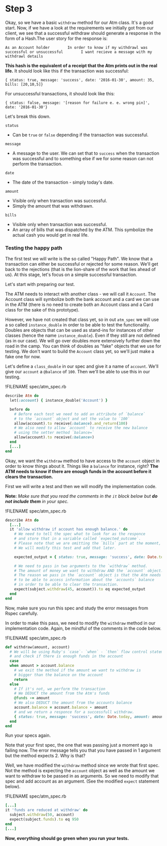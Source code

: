 # Step 3

Okay, so we have a basic `withdraw` method for our Atm class. It's a good start. Now, if we have a look at the requirements we initially got from our client, we see that a successful withdraw should generate a response in the form of a Hash.The user story for the response is:

`As an Account holder       
In order to know if my withdrawl was successful or unsuccessful       
I want recieve a message with my withdrawl details`

**This hash is the equivalent of a receipt that the Atm prints out in the real life.** It should look like this if the transaction was successful:

```
{ status: true, message: 'success', date: '2016-01-30', amount: 35, bills: [20,10,5]}
```

For unsuccessful transactions, it should look like this:

```
{ status: false, message: '[reason for failure e. e. wrong pin]', date: '2016-01-30'}
```

Let's break this down.

`status`

* Can be `true` or `false` depending if the transaction was successful.

`message`

* A message to the user. We can set that to `success` when the transaction was successful and to something else if we for some reason can not perform the transaction. 

`date`

* The date of the transaction - simply today's date.

`amount`

* Visible only when transaction was successful. 
* Simply the amount that was withdrawn.

`bills`

* Visible only when transaction was successful.
* An array of bills that was dispatched by the ATM. This symbolize the actual cash you would get in real life. 

### Testing the happy path

The first test we will write is the so called "Happy Path". We know that a transaction can either be successful or rejected for some reason. We'll get back to the rejections \(that is the lion-share of the work that lies ahead of us\). At this stage, let's focus on a simple successful transaction.

Let's start with preparing our test.

The ATM needs to interact with another class - we will call it `Account`. The Account class will symbolize both the bank account and a card we can use in the ATM \(there is no need to create both an Account class and a Card class for the sake of this prototype\).

However, we have not created that class yet, so in out `atm_spec` we will use a so called `instance_double` in order to be able to test the functionality. Doubles are objects that can be used as stand-ins for instances of other classes \(hence the name `instance_double`\). Even if they still are not defined \(as in our case\). We will go over doubles more extensively further down the road in the camp. You can think of doubles as "fake" objects that we use for testing. We don't want to build the `Account` class yet, so we'll just make a fake one for now.

Let's define a `class_double` in our spec and give it a name of `account`. We'll give our `account` a `@balance` of `100`. Then we'll be able to use this in our testing.

!FILENAME spec/atm\_spec.rb

```ruby
describe Atm do
  let(:account) { instance_double('Account') }

  before do
    # Before each test we need to add an attribute of `balance`
    # to the `account` object and set the value to `100`
    allow(account).to receive(:balance).and_return(100)
    # We also need to allow `account` to receive the new balance
    # using the setter method `balance=`
    allow(account).to receive(:balance=)
  end
  [...]
end
```

Okay, we want the `withdraw` method to have access to the `account` object in order to know things about it. Things like a `balance` for instance, right? **The ATM needs to know if there are enough funds in the account before it clears the transaction.**

First we will write a test and then we will modify the implementation code.

**Note:** _Make sure that you read the comments in the _`it`_ block below but **do not include them** in your spec._

!FILENAME spec/atm\_spec.rb

```ruby
describe Atm do
  [...]
  it 'allow withdraw if account has enough balance.' do
    # We need to tell the spec what to look for as the responce
    # and store that in a variable called `expected_outcome`.
    # Please note that we are omitting the `bills` part at the moment,
    # We will modify this test and add that later.

    expected_output = { status: true, message: 'success', date: Date.today, amount: 45 }

    # We need to pass in two arguments to the `withdraw` method.
    # The amount of money we want to withdraw AND the `account` object.
    # The reason we pass in the `account` object is that the Atm needs
    # to be able to access information about the `accounts` balance
    # in order to be able to clear the transaction.
    expect(subject.withdraw(45, account)).to eq expected_output
  end
end
```

Now, make sure you run this spec and study the error messages from Rspec carefully.

In order to make this pass, we need to modify the `withdraw` method in our implementation code. Again, be mindful of the comments in the code below.

!FILENAME spec/atm\_spec.rb

```ruby
def withdraw(amount, account)
  # We will be using Ruby's `case`- `when` - `then` flow control statement
  # and check if there is enough funds in the account
  case
  when amount > account.balance
    # we exit the method if the amount we want to withdraw is 
    # bigger than the balance on the account
    return
  else
    # If it's not, we perform the transaction
    # We DEDUCT the amount from the Atm's funds
    @funds -= amount
    # We also DEDUCT the amount from the accounts balance
    account.balance = account.balance - amount
    # and we return a responce for a successfull withdraw.
    { status: true, message: 'success', date: Date.today, amount: amount }
  end
end
```

Run your specs again.

Note that your first spec, the one that was passing just a moment ago is failing now. The error message tells you that you have passed in 1 argument but the method expects 2. Why is that?

Well, we have modified the `withdraw` method since we wrote that first spec. Not the method is expecting the `account` object as well as the amount we want to withdraw to be passed in as arguments. So we need to modify that spec and add account as an argument. \(See the modified `expect` statement below\).

!FILENAME spec/atm\_spec.rb

```ruby
[...]
it 'funds are reduced at withdraw' do
  subject.withdraw(50, account)
  expect(subject.funds).to eq 950
end
[...]
```

**Now, everything should go green when you run your tests.**


